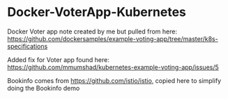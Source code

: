 # Docker-VoterApp-Kubernetes

Docker Voter app note created by me but pulled from here: https://github.com/dockersamples/example-voting-app/tree/master/k8s-specifications

Added fix for Voter app found here: https://github.com/mmumshad/kubernetes-example-voting-app/issues/5

Bookinfo comes from https://github.com/istio/istio, copied here to simplify doing the Bookinfo demo

